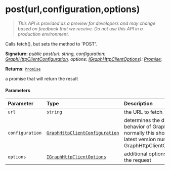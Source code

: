 # post(url,configuration,options)

> _This API is provided as a preview for developers and may change based on feedback that we receive.  Do not use this API in a production environment._

Calls fetch(), but sets the method to 'POST'.

**Signature:** _public post(url: string, configuration: [GraphHttpClientConfiguration](../../sp-http.api/class/graphhttpclientconfiguration.md),
    options: [IGraphHttpClientOptions](../../sp-http.api/interface/igraphhttpclientoptions.md)): [Promise](../../web-apis.api/class/promise.md)<GraphHttpClientResponse>;_

**Returns**: [`Promise`](../../web-apis.api/class/promise.md)<GraphHttpClientResponse>



a promise that will return the result

#### Parameters


| Parameter	   | Type    | Description |
|:-------------|:---------------|:------------|
| `url`    | `string` | the URL to fetch |
| `configuration`    | [`GraphHttpClientConfiguration`](../../sp-http.api/class/graphhttpclientconfiguration.md) | determines the default behavior of GraphHttpClient; normally this should be the latest version number from GraphHttpClientConfigurations |
| `options`    | [`IGraphHttpClientOptions`](../../sp-http.api/interface/igraphhttpclientoptions.md) | additional options that affect the request |


